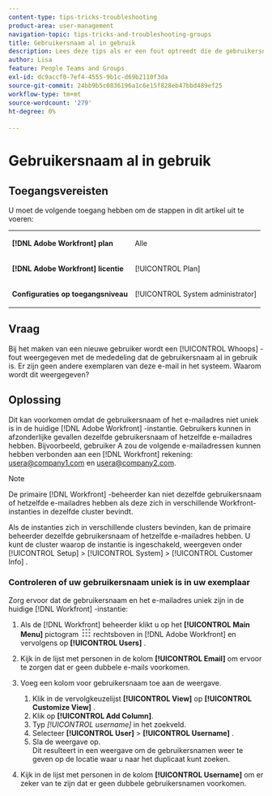 ```yaml
---
content-type: tips-tricks-troubleshooting
product-area: user-management
navigation-topic: tips-tricks-and-troubleshooting-groups
title: Gebruikersnaam al in gebruik
description: Lees deze tips als er een fout optreedt die de gebruikersnaam al gebruikt.
author: Lisa
feature: People Teams and Groups
exl-id: dc9accf0-7ef4-4555-9b1c-d69b2110f3da
source-git-commit: 24bb9b5c0836196a1c6e15f828eb47bbd489ef25
workflow-type: tm+mt
source-wordcount: '279'
ht-degree: 0%

---
```


# Gebruikersnaam al in gebruik

## Toegangsvereisten

U moet de volgende toegang hebben om de stappen in dit artikel uit te voeren:

<table style="table-layout:auto"> 
 <col> 
 <col> 
 <tbody> 
  <tr> 
   <td role="rowheader"><strong>[!DNL Adobe Workfront] plan</strong></td> 
   <td> <p>Alle</p> </td> 
  </tr> 
  <tr> 
   <td role="rowheader"><strong>[!DNL Adobe Workfront] licentie</strong></td> 
   <td> <p>[!UICONTROL Plan]</p> </td> 
  </tr> 
  <tr> 
   <td role="rowheader"><strong>Configuraties op toegangsniveau</strong></td> 
   <td> <p>[!UICONTROL System administrator]</p> </td> 
  </tr> 
 </tbody> 
</table>

## Vraag

Bij het maken van een nieuwe gebruiker wordt een [!UICONTROL Whoops] -fout weergegeven met de mededeling dat de gebruikersnaam al in gebruik is. Er zijn geen andere exemplaren van deze e-mail in het systeem. Waarom wordt dit weergegeven?

## Oplossing

Dit kan voorkomen omdat de gebruikersnaam of het e-mailadres niet uniek is in de huidige [!DNL Adobe Workfront] -instantie. Gebruikers kunnen in afzonderlijke gevallen dezelfde gebruikersnaam of hetzelfde e-mailadres hebben. Bijvoorbeeld, gebruiker A zou de volgende e-mailadressen kunnen hebben verbonden aan een [!DNL Workfront] rekening: usera@company1.com en usera@company2.com.

>[!NOTE]
>
>De primaire [!DNL Workfront] -beheerder kan niet dezelfde gebruikersnaam of hetzelfde e-mailadres hebben als deze zich in verschillende Workfront-instanties in dezelfde cluster bevindt.
>
>Als de instanties zich in verschillende clusters bevinden, kan de primaire beheerder dezelfde gebruikersnaam of hetzelfde e-mailadres hebben. U kunt de cluster waarop de instantie is ingeschakeld, weergeven onder [!UICONTROL Setup] > [!UICONTROL System] > [!UICONTROL Customer Info] .

### Controleren of uw gebruikersnaam uniek is in uw exemplaar

Zorg ervoor dat de gebruikersnaam en het e-mailadres uniek zijn in de huidige [!DNL Workfront] -instantie:

1. Als de [!DNL Workfront] beheerder klikt u op het **[!UICONTROL Main Menu]** pictogram ![](assets/main-menu-icon.png) rechtsboven in [!DNL Adobe Workfront] en vervolgens op **[!UICONTROL Users]** .
1. Kijk in de lijst met personen in de kolom **[!UICONTROL Email]** om ervoor te zorgen dat er geen dubbele e-mails voorkomen.
1. Voeg een kolom voor gebruikersnaam toe aan de weergave.

   1. Klik in de vervolgkeuzelijst **[!UICONTROL View]** op **[!UICONTROL Customize View]** .
   1. Klik op **[!UICONTROL Add Column]**.
   1. Typ *[!UICONTROL username]* in het zoekveld.
   1. Selecteer **[!UICONTROL User]** > **[!UICONTROL Username]** .
   1. Sla de weergave op.\
      Dit resulteert in een weergave om de gebruikersnamen weer te geven op de locatie waar u naar het duplicaat kunt zoeken.

1. Kijk in de lijst met personen in de kolom **[!UICONTROL Username]** om er zeker van te zijn dat er geen dubbele gebruikersnamen voorkomen.
